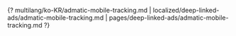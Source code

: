 {? multilang/ko-KR/admatic-mobile-tracking.md | localized/deep-linked-ads/admatic-mobile-tracking.md | pages/deep-linked-ads/admatic-mobile-tracking.md ?}
